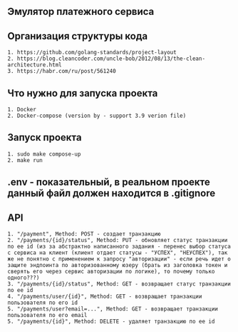 ## Эмулятор платежного сервиса

## Организация структуры кода
    1. https://github.com/golang-standards/project-layout
    2. https://blog.cleancoder.com/uncle-bob/2012/08/13/the-clean-architecture.html
    3. https://habr.com/ru/post/561240

## Что нужно для запуска проекта
    1. Docker
    2. Docker-compose (version by - support 3.9 verion file)

## Запуск проекта
    1. sudo make compose-up
    2. make run

## .env - показательный, в реальном проекте данный файл должен находится в .gitignore

## API
    1. "/payment", Method: POST - создает транзакцию
    2. "/payments/{id}/status", Method: PUT - обновляет статус транзакции по ее id (из за абстрактно написанного задания - перенес выбор статуса с сервиса на клиент (клиент отдает статусы - "УСПЕХ", "НЕУСПЕХ"), так же не понятно с применением к запросу "авторизации" - если речь идет о защите эндпоинта по авторизованному юзеру (брать из заголовка токен и сверять его через сервис авторизации по логике), то почему только одного???)
    3. "/payments/{id}/status", Method: GET - возвращает статус транзакции по ее id
    4. "/payments/user/{id}", Method: GET - возвращает транзакции пользователя по его id
    5. "/payments/user?email=...", Method: GET - возвращает транзакции пользователя по его email
    5. "/payments/{id}", Method: DELETE - удаляет транзакцию по ее id